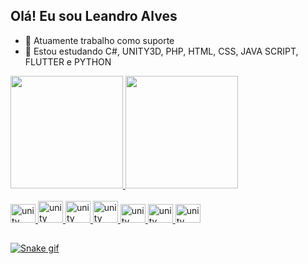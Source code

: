 ## Olá! Eu sou Leandro Alves

- 🔭 Atuamente trabalho como suporte
- 🌱 Estou estudando C#, UNITY3D, PHP, HTML, CSS, JAVA SCRIPT, FLUTTER e PYTHON

<div>
  <a href="https://github.com/leandro-99">
  <img height="180cm" src="https://github-readme-stats.vercel.app/api?username=leandro-99&show_icons=true&theme=dark">
   <img height="180cm" src="https://github-readme-stats.vercel.app/api/top-langs/?username=leandro-99&layout=compact&theme=dark">
</div>
  
<div style="display: inline_block"><br>
  <img allign="center" alt="unity" height="30" width="40" src="https://cdn.jsdelivr.net/gh/devicons/devicon/icons/unity/unity-original.svg"/>  
  <img allign="center" alt="unity" height="35" width="40" src="https://cdn.jsdelivr.net/gh/devicons/devicon/icons/php/php-plain.svg"/>
  <img allign="center" alt="unity" height="35" width="40" src="https://cdn.jsdelivr.net/gh/devicons/devicon/icons/html5/html5-plain-wordmark.svg"/>
  <img allign="center" alt="unity" height="35" width="40" src="https://cdn.jsdelivr.net/gh/devicons/devicon/icons/css3/css3-plain-wordmark.svg"/>
  <img allign="center" alt="unity" height="30" width="40" src="https://cdn.jsdelivr.net/gh/devicons/devicon/icons/javascript/javascript-plain.svg"/>
  <img allign="center" alt="unity" height="30" width="40" src="https://cdn.jsdelivr.net/gh/devicons/devicon/icons/flutter/flutter-plain.svg"/>
  <img allign="center" alt="unity" height="30" width="40" src="https://cdn.jsdelivr.net/gh/devicons/devicon/icons/python/python-plain.svg"/>
  
</div>
  
  ##
  
  ![Snake gif](https://github.com/leandro-99/Leandro-99/blob/output/github-contribution-grid-snake.svg)
